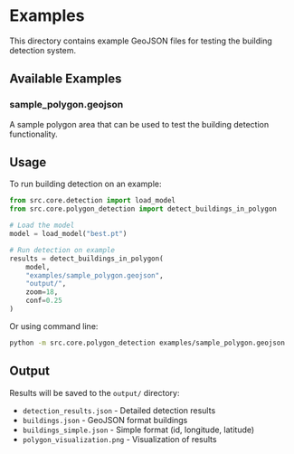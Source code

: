 # Examples

This directory contains example GeoJSON files for testing the building detection system.

## Available Examples

### sample_polygon.geojson
A sample polygon area that can be used to test the building detection functionality.

## Usage

To run building detection on an example:

```python
from src.core.detection import load_model
from src.core.polygon_detection import detect_buildings_in_polygon

# Load the model
model = load_model("best.pt")

# Run detection on example
results = detect_buildings_in_polygon(
    model, 
    "examples/sample_polygon.geojson",
    "output/",
    zoom=18,
    conf=0.25
)
```

Or using command line:

```bash
python -m src.core.polygon_detection examples/sample_polygon.geojson
```

## Output

Results will be saved to the `output/` directory:
- `detection_results.json` - Detailed detection results
- `buildings.json` - GeoJSON format buildings
- `buildings_simple.json` - Simple format (id, longitude, latitude)
- `polygon_visualization.png` - Visualization of results 